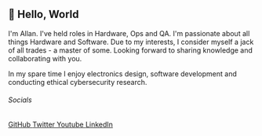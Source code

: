 ## :wave: Hello, World

I'm Allan. I've held roles in Hardware, Ops and QA. I'm passionate about all things Hardware and Software. Due to my interests, I consider myself a jack of all trades - a master of some. Looking forward to sharing knowledge and collaborating with you.

In my spare time I enjoy electronics design, software development and conducting ethical cybersecurity research. 

###### Socials
<p align="left">
  <a href="https://github.com/allanregush?tab=followers">
    GitHub
  </a>
  <a href="http://twitter.com/allanregush">
    Twitter
  </a>
  <a href="http://youtube.com/channel/UCm3gi8KLvEcIHT1SzSqeOcg?sub_confirmation=1">
    Youtube
  </a>
  <a href="https://www.linkedin.com/in/allanregush/">
    LinkedIn
  </a>
</p>

